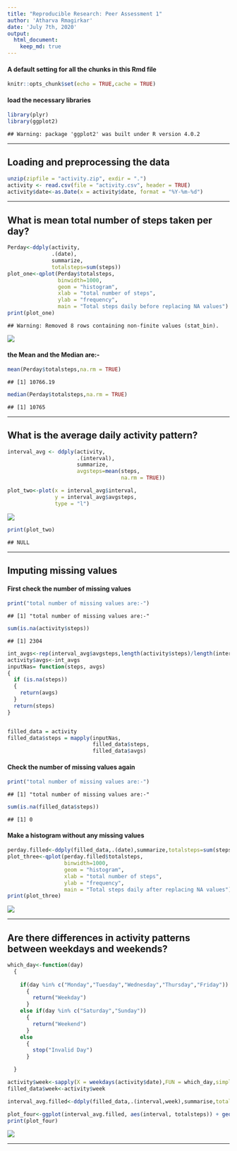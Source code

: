 ```yaml
---
title: "Reproducible Research: Peer Assessment 1"
author: 'Atharva Rmagirkar'
date: 'July 7th, 2020'
output: 
  html_document:
    keep_md: true
---
```


#### A default setting for all the chunks in this Rmd file


```r
knitr::opts_chunk$set(echo = TRUE,cache = TRUE)
```

#### load the necessary libraries


```r
library(plyr)
library(ggplot2)
```

```
## Warning: package 'ggplot2' was built under R version 4.0.2
```

-------------------

## Loading and preprocessing the data


```r
unzip(zipfile = "activity.zip", exdir = ".")
activity <- read.csv(file = "activity.csv", header = TRUE)
activity$date<-as.Date(x = activity$date, format = "%Y-%m-%d")
```

------------------------

## What is mean total number of steps taken per day?


```r
Perday<-ddply(activity,
              .(date),
              summarize,
              totalsteps=sum(steps))
plot_one<-qplot(Perday$totalsteps,
                binwidth=1000,
                geom = "histogram",
                xlab = "total number of steps",
                ylab = "frequency",
                main = "Total steps daily before replacing NA values")
print(plot_one)
```

```
## Warning: Removed 8 rows containing non-finite values (stat_bin).
```

![](PA1_template_files/figure-html/meansteps-1.png)<!-- -->

#### the Mean and the Median are:-


```r
mean(Perday$totalsteps,na.rm = TRUE)
```

```
## [1] 10766.19
```

```r
median(Perday$totalsteps,na.rm = TRUE)
```

```
## [1] 10765
```

--------------------

## What is the average daily activity pattern?


```r
interval_avg <- ddply(activity,
                      .(interval),
                      summarize,
                      avgsteps=mean(steps,
                                    na.rm = TRUE))

plot_two<-plot(x = interval_avg$interval,
               y = interval_avg$avgsteps,
               type = "l")
```

![](PA1_template_files/figure-html/interval_avgsteps-1.png)<!-- -->

```r
print(plot_two)
```

```
## NULL
```

--------------------

## Imputing missing values

#### First check the number of missing values


```r
print("total number of missing values are:-")
```

```
## [1] "total number of missing values are:-"
```

```r
sum(is.na(activity$steps))
```

```
## [1] 2304
```


```r
int_avgs<-rep(interval_avg$avgsteps,length(activity$steps)/length(interval_avg$interval))
activity$avgs<-int_avgs
inputNas= function(steps, avgs) 
{
  if (is.na(steps)) 
  { 
    return(avgs)
  }
  return(steps)
}


filled_data = activity
filled_data$steps = mapply(inputNas,
                           filled_data$steps,
                           filled_data$avgs)
```

#### Check the number of missing values again


```r
print("total number of missing values are:-")
```

```
## [1] "total number of missing values are:-"
```

```r
sum(is.na(filled_data$steps))
```

```
## [1] 0
```

#### Make a histogram without any missing values 


```r
perday.filled<-ddply(filled_data,.(date),summarize,totalsteps=sum(steps))
plot_three<-qplot(perday.filled$totalsteps,
                  binwidth=1000,
                  geom = "histogram",
                  xlab = "total number of steps",
                  ylab = "frequency",
                  main = "Total steps daily after replacing NA values")
print(plot_three)
```

![](PA1_template_files/figure-html/plot_without_missing-1.png)<!-- -->

-------------------

## Are there differences in activity patterns between weekdays and weekends?


```r
which_day<-function(day)
  {
  
    if(day %in% c("Monday","Tuesday","Wednesday","Thursday","Friday"))
      {
        return("Weekday")
      }
    else if(day %in% c("Saturday","Sunday"))
      {
        return("Weekend")
      }
    else
      {
        stop("Invalid Day")
      }

  }

activity$week<-sapply(X = weekdays(activity$date),FUN = which_day,simplify = TRUE)
filled_data$week<-activity$week

interval_avg.filled<-ddply(filled_data,.(interval,week),summarise,totalsteps=mean(steps))

plot_four<-ggplot(interval_avg.filled, aes(interval, totalsteps)) + geom_line() + facet_grid(week ~ .) + xlab("5 minute interval") + ylab("total steps")  
print(plot_four)
```

![](PA1_template_files/figure-html/week_days-1.png)<!-- -->

------------
